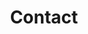 ---
title: Contact
cms_exclude: true

# Optional header image
header:
  caption: ""
  image: ""
--- 